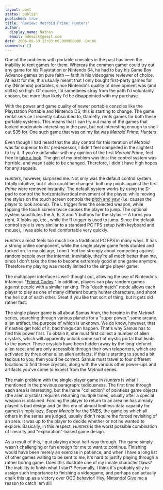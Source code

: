 ```yaml
---
layout: post
status: publish
published: true
title: 'Review: Metroid Prime: Hunters'
author:
  display_name: Nathan
  email: ndemick@gmail.com
date: 2006-08-30 13:03:00.000000000 -04:00
comments: []
---
```

One of the problems with portable consoles in the past has been the inability to rent games for them. Whereas the common gamer could try out any game for his Playstation or Nintendo 64, he had to buy his Game Boy Advance games on pure faith &mdash; faith in his videogame reviewer of choice. At least for me, this usually meant that I only bought first-party games for my (Nintendo) portables, since Nintendo's quality of development was (and still is) so high. Of course, I'd sometimes stray from the path I'd voluntarily chosen, but more than likely I'd be disappointed with my purchase. 
<br /><br />
With the power and game quality of newer portable consoles like the Playstation Portable and Nintendo DS, this is starting to change. The game rental service I recently subscribed to, Gamefly, rents games for both these portable systems. This means that I can try out many of the games that looked moderately interesting in the past, but not interesting enough to shell out $35 for. One such game that was on my list was <em>Metroid Prime: Hunters</em>. 
<br /><br />
Even though I had heard that the play control for this iteration of <em>Metroid</em> was far superior to its' predecessor, I didn't feel compelled in the slightest to try it. If you're unfamiliar with my opinion of the first <em>Metroid Prime</em>, feel free to <a href="/archives/metroid_prime.html">take a look</a>. The gist of my problem was this: the control system was horrible, and wasn't able to be changed. Therefore, I didn't have high hopes for any sequels.
<br /><br />
<em>Hunters</em>, however, surprised me. Not only was the default control system totally intuitive, but it also could be changed: both my points against the first <em>Prime</em> were removed instantly. 
The default system works by using the D-pad to control the horizontal/vertical movement of the player, while moving the stylus on the touch screen controls the <a href="http://en.wikipedia.org/wiki/Flight_dynamics">pitch and yaw</a> (i.e. causes the player to look around). The L trigger fires the selected weapon, while tapping the touch screen twice causes the player to jump. The optional system substitutes the A, B, X and Y buttons for the stylus &mdash; A turns you right, X looks up, etc., while the R trigger is used to jump. Since the default control style is very similar to a standard PC FPS setup (with keyboard and mouse), I was able to feel comfortable very quickly.
<br /><br />
<em>Hunters</em> almost feels too much like a traditional PC FPS in many ways. It has a strong online component, while the single player game feels stunted and tacked on. In my old age, I don't feel too strongly about competing against random people over the internet; inevitably, they're all much better than me, since I don't take the time to become extremely good at one game anymore. Therefore my playing was mostly limited to the single player game. 
<br /><br />
The multiplayer interface is well-thought out, allowing the use of Nintendo's infamous "<a href="http://en.wikipedia.org/wiki/Friend_codes#Friend_codes">Friend Codes</a>." In addition, players can play random games against people with a similar ranking. This "deathmatch" mode allows each player to play as one of many different bounty hunter characters, and shoot the hell out of each other. Great if you like that sort of thing, but it gets old rather fast.
<br /><br />
The single player game is all about Samus Aran, the heroine in the <em>Metroid</em> series, searching through various planets for a "super power," some arcane, alien artifact, the purpose of which is unknown. We do know, however, that if nasties get hold of it, bad things can happen. That's why Samus has to find this power first. To obtain it, she must first collect a number of alien crystals, which will apparently unlock some sort of mystic portal that leads to the power. These crystals have been hidden away by the long-defunct alien race, and are only accessible through their own teleporters, which are activated by three other alien alien artifacts. If this is starting to sound a bit tedious to you, then you'd be correct. Samus must travel to four different locations to find these crystals, along with the various other power-ups and artifacts you've come to expect from the <em>Metroid</em> series. 
<br /><br />
The main problem with the single-player game in <em>Hunters</em> is what I mentioned in the previous paragraph: tediousness. The first time through each area is interesting, but the inane "collection" of pointless game objects (the alien crystals) requires returning multiple times, usually after a special weapon is obtained. Forcing the player to return to an area he has already played is bad design and (in this era of almost limitless data capacity for games) simply lazy. <em>Super Metroid</em> for the SNES, the game by which all others in the series are judged, usually didn't require the forced revisiting of an area. It was up to the player to decide whether or not he wanted to explore. Basically, in this respect, <em>Hunters</em> is the worst possible combination of linearity and "exploration"-based game design. 
<br /><br />
As a result of this, I quit playing about half-way through. The game simply wasn't challenging or fun enough for me to want to continue. Finishing would have been merely an exercise in patience, and when I have a long list of other games waiting to be sent to me, it's hard to justify playing through a rather boring game. Does this illustrate one of my innate character flaws? The inability to finish what I start? Personally, I think it's probably silly to assign such importance to finishing a videogame, and perhaps can actually chalk this up as a victory over OCD behavior! Hey, Nintendo! Give me a reason to catch 'em all!
